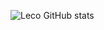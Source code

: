 
![Leco GitHub stats](https://github-readme-stats.vercel.app/api?username=LecoSchmittElias&show_icons=true&theme=dracula&count_private=true)
